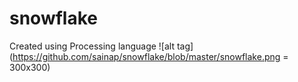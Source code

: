 # snowflake

Created using Processing language 
![alt tag](https://github.com/sainap/snowflake/blob/master/snowflake.png = 300x300)
